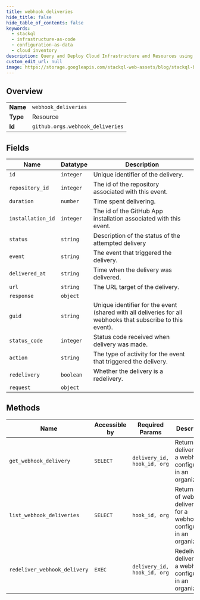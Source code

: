 ```yaml
---
title: webhook_deliveries
hide_title: false
hide_table_of_contents: false
keywords:
  - stackql
  - infrastructure-as-code
  - configuration-as-data
  - cloud inventory
description: Query and Deploy Cloud Infrastructure and Resources using SQL
custom_edit_url: null
image: https://storage.googleapis.com/stackql-web-assets/blog/stackql-blog-post-featured-image.png
---
```

  
    

## Overview
<table><tbody>
<tr><td><b>Name</b></td><td><code>webhook_deliveries</code></td></tr>
<tr><td><b>Type</b></td><td>Resource</td></tr>
<tr><td><b>Id</b></td><td><code>github.orgs.webhook_deliveries</code></td></tr>
</tbody></table>

## Fields
| Name | Datatype | Description |
| ---- | -------- | ----------- |
| `id` | `integer` | Unique identifier of the delivery. |
| `repository_id` | `integer` | The id of the repository associated with this event. |
| `duration` | `number` | Time spent delivering. |
| `installation_id` | `integer` | The id of the GitHub App installation associated with this event. |
| `status` | `string` | Description of the status of the attempted delivery |
| `event` | `string` | The event that triggered the delivery. |
| `delivered_at` | `string` | Time when the delivery was delivered. |
| `url` | `string` | The URL target of the delivery. |
| `response` | `object` |  |
| `guid` | `string` | Unique identifier for the event (shared with all deliveries for all webhooks that subscribe to this event). |
| `status_code` | `integer` | Status code received when delivery was made. |
| `action` | `string` | The type of activity for the event that triggered the delivery. |
| `redelivery` | `boolean` | Whether the delivery is a redelivery. |
| `request` | `object` |  |
## Methods
| Name | Accessible by | Required Params | Description |
| ---- | ------------- | --------------- | ----------- |
| `get_webhook_delivery` | `SELECT` | `delivery_id, hook_id, org` | Returns a delivery for a webhook configured in an organization. |
| `list_webhook_deliveries` | `SELECT` | `hook_id, org` | Returns a list of webhook deliveries for a webhook configured in an organization. |
| `redeliver_webhook_delivery` | `EXEC` | `delivery_id, hook_id, org` | Redeliver a delivery for a webhook configured in an organization. |
